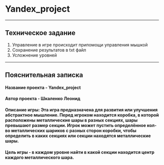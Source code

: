 <h1> Yandex_project </h1>
<hr>
<h2> Техническое задание </h2>
<ol>
<li> Управление в игре происходит припомощи управления мышкой
<li> Сохранение результатов в txt файл
<li> Усложнение уровней
</ol>
<hr>
<h2> Пояснительная записка </h2>
<h4> Название проекта - Yandex_project </h4>
<h4> Автор проекта - Шкаленко Леонид </h4>
<h4> Описание игры: Эта игра предназначена для развития или улучшения абстрактное мышление. Перед игроком находится коробка, в которой расположены металлические шары в разных секциях, шары превышают размер секции. Игрок может пустить определённое кол-во металлических шариков с разных сторон коробки, чтобы определить в каких секциях или секции находятся металлические шары. </h4>
<h4> Цель игры - в каждом уровне найти в какой секции находится центр каждого металлического шара. </h4>

